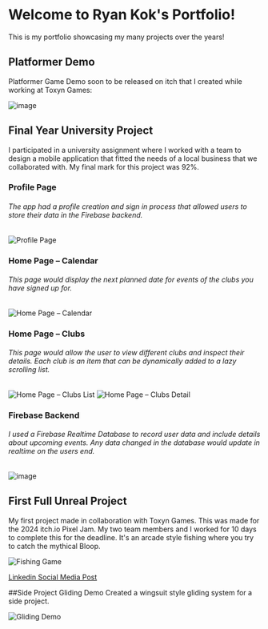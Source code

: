 # Welcome to Ryan Kok's Portfolio!
This is my portfolio showcasing my many projects over the years!

## Platformer Demo ##
Platformer Game Demo soon to be released on itch that I created while working at Toxyn Games: 

![image](https://github.com/user-attachments/assets/0e736f29-693e-4011-a692-ec145cc865cb)


## Final Year University Project
I participated in a university assignment where I worked with a team to design a mobile application that fitted the needs of a local business that we collaborated with. My final mark for this project was 92%.

### Profile Page
###### The app had a profile creation and sign in process that allowed users to store their data in the Firebase backend.

<img src="https://i.imgur.com/a6zofjf.png" alt="Profile Page" />

### Home Page – Calendar
###### This page would display the next planned date for events of the clubs you have signed up for.

<img src="https://i.imgur.com/ooNc6UG.png" alt="Home Page – Calendar" />

### Home Page – Clubs
###### This page would allow the user to view different clubs and inspect their details. Each club is an item that can be dynamically added to a lazy scrolling list.

<img src="https://i.imgur.com/G5jw7MU.png" alt="Home Page – Clubs List" /> <img src="https://i.imgur.com/qcu1R4z.png" alt="Home Page – Clubs Detail" />

### Firebase Backend
###### I used a Firebase Realtime Database to record user data and include details about upcoming events. Any data changed in the database would update in realtime on the users end.

![image](https://github.com/user-attachments/assets/2e027b3f-1243-4f9d-bbd5-7e825f97c96f)

## First Full Unreal Project

My first project made in collaboration with Toxyn Games. This was made for the 2024 itch.io Pixel Jam. My two team members and I worked for 10 days to complete this for the deadline. It's an arcade style fishing where you try to catch the mythical Bloop.

![Fishing Game](https://github.com/user-attachments/assets/514c5d62-74f6-44fd-b8e8-db755bd7a116)


[Linkedin Social Media Post](https://www.linkedin.com/posts/toxyn-games_gamedev-indiegamedev-mentoring-activity-7203395453982240769-2thI?utm_source=share&utm_medium=member_desktop)


##Side Project Gliding Demo
Created a wingsuit style gliding system for a side project.

![Gliding Demo](https://github.com/user-attachments/assets/eaa629cf-b860-4795-8881-0d8f13d96747)



